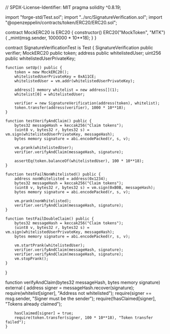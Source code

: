 // SPDX-License-Identifier: MIT
pragma solidity ^0.8.19;

import "forge-std/Test.sol";
import "../src/SignatureVerification.sol";
import "@openzeppelin/contracts/token/ERC20/ERC20.sol";

contract MockERC20 is ERC20 {
    constructor() ERC20("MockToken", "MTK") {
        _mint(msg.sender, 1000000 * 10**18);
    }
}

contract SignatureVerificationTest is Test {
    SignatureVerification public verifier;
    MockERC20 public token;
    address public whitelistedUser;
    uint256 public whitelistedUserPrivateKey;

    function setUp() public {
        token = new MockERC20();
        whitelistedUserPrivateKey = 0xA11CE;
        whitelistedUser = vm.addr(whitelistedUserPrivateKey);

        address[] memory whitelist = new address[](1);
        whitelist[0] = whitelistedUser;

        verifier = new SignatureVerification(address(token), whitelist);
        token.transfer(address(verifier), 1000 * 10**18);
    }

    function testVerifyAndClaim() public {
        bytes32 messageHash = keccak256("Claim tokens");
        (uint8 v, bytes32 r, bytes32 s) = vm.sign(whitelistedUserPrivateKey, messageHash);
        bytes memory signature = abi.encodePacked(r, s, v);

        vm.prank(whitelistedUser);
        verifier.verifyAndClaim(messageHash, signature);

        assertEq(token.balanceOf(whitelistedUser), 100 * 10**18);
    }

    function testFailNonWhitelisted() public {
        address nonWhitelisted = address(0x1234);
        bytes32 messageHash = keccak256("Claim tokens");
        (uint8 v, bytes32 r, bytes32 s) = vm.sign(0xB0B, messageHash);
        bytes memory signature = abi.encodePacked(r, s, v);

        vm.prank(nonWhitelisted);
        verifier.verifyAndClaim(messageHash, signature);
    }

    function testFailDoubleClaim() public {
        bytes32 messageHash = keccak256("Claim tokens");
        (uint8 v, bytes32 r, bytes32 s) = vm.sign(whitelistedUserPrivateKey, messageHash);
        bytes memory signature = abi.encodePacked(r, s, v);

        vm.startPrank(whitelistedUser);
        verifier.verifyAndClaim(messageHash, signature);
        verifier.verifyAndClaim(messageHash, signature);
        vm.stopPrank();
    }
}


 function verifyAndClaim(bytes32 messageHash, bytes memory signature) external {
        address signer = messageHash.recover(signature);
        require(whitelist[signer], "Address not whitelisted");
        require(signer == msg.sender, "Signer must be the sender");
        require(!hasClaimed[signer], "Tokens already claimed");

        hasClaimed[signer] = true;
        require(token.transfer(signer, 100 * 10**18), "Token transfer failed");
    }
